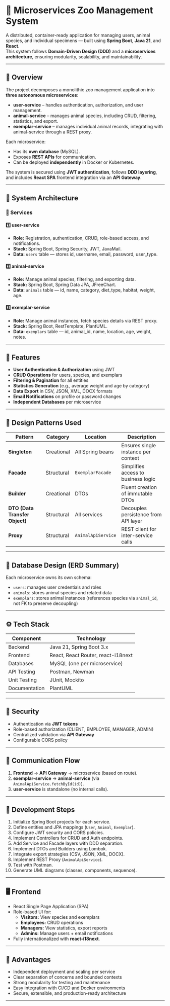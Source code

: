 # 🐾 Microservices Zoo Management System

A distributed, container-ready application for managing users, animal species, and individual specimens — built using **Spring Boot**, **Java 21**, and **React**.  
This system follows **Domain-Driven Design (DDD)** and a **microservices architecture**, ensuring modularity, scalability, and maintainability.

---

## 📘 Overview

The project decomposes a monolithic zoo management application into **three autonomous microservices**:

- **user-service** – handles authentication, authorization, and user management.
- **animal-service** – manages animal species, including CRUD, filtering, statistics, and export.
- **exemplar-service** – manages individual animal records, integrating with animal-service through a REST proxy.

Each microservice:
- Has its **own database** (MySQL).
- Exposes **REST APIs** for communication.
- Can be deployed **independently** in Docker or Kubernetes.

The system is secured using **JWT authentication**, follows **DDD layering**, and includes **React SPA** frontend integration via an **API Gateway**.

---

## 🧱 System Architecture

### 🧩 Services

#### 1️⃣ user-service
- **Role:** Registration, authentication, CRUD, role-based access, and notifications.  
- **Stack:** Spring Boot, Spring Security, JWT, JavaMail.  
- **Data:** `users` table — stores id, username, email, password, user_type.

#### 2️⃣ animal-service
- **Role:** Manage animal species, filtering, and exporting data.  
- **Stack:** Spring Boot, Spring Data JPA, JFreeChart.  
- **Data:** `animals` table — id, name, category, diet_type, habitat, weight, age.

#### 3️⃣ exemplar-service
- **Role:** Manage animal instances, fetch species details via REST proxy.  
- **Stack:** Spring Boot, RestTemplate, PlantUML.  
- **Data:** `exemplars` table — id, animal_id, name, location, age, weight, notes.

---

## 🚀 Features

- **User Authentication & Authorization** using JWT  
- **CRUD Operations** for users, species, and exemplars  
- **Filtering & Pagination** for all entities  
- **Statistics Generation** (e.g., average weight and age by category)  
- **Data Export** in CSV, JSON, XML, DOCX formats  
- **Email Notifications** on profile or password changes  
- **Independent Databases** per microservice  

---

## 🧠 Design Patterns Used

| Pattern | Category | Location | Description |
|----------|-----------|-----------|--------------|
| **Singleton** | Creational | All Spring beans | Ensures single instance per context |
| **Facade** | Structural | `ExemplarFacade` | Simplifies access to business logic |
| **Builder** | Creational | DTOs | Fluent creation of immutable DTOs |
| **DTO (Data Transfer Object)** | Structural | All services | Decouples persistence from API layer |
| **Proxy** | Structural | `AnimalApiService` | REST client for inter-service calls |

---

## 🧮 Database Design (ERD Summary)

Each microservice owns its own schema:

- `users`: manages user credentials and roles  
- `animals`: stores animal species and related data  
- `exemplars`: stores animal instances (references species via `animal_id`, not FK to preserve decoupling)

---

## ⚙️ Tech Stack

| Component | Technology |
|------------|-------------|
| Backend | Java 21, Spring Boot 3.x |
| Frontend | React, React Router, react-i18next |
| Databases | MySQL (one per microservice) |
| API Testing | Postman, Newman |
| Unit Testing | JUnit, Mockito |
| Documentation | PlantUML |


---

## 🔐 Security

- Authentication via **JWT tokens**
- Role-based authorization (CLIENT, EMPLOYEE, MANAGER, ADMIN)
- Centralized validation via **API Gateway**
- Configurable CORS policy

---

## 🧩 Communication Flow

1. **Frontend** → **API Gateway** → microservice (based on route).  
2. **exemplar-service** → **animal-service** (via `AnimalApiService.fetchById(id)`).  
3. **user-service** is standalone (no internal calls).  

---

## 🧰 Development Steps

1. Initialize Spring Boot projects for each service.  
2. Define entities and JPA mappings (`User`, `Animal`, `Exemplar`).  
3. Configure JWT security and CORS policies.  
4. Implement Controllers for CRUD and Auth endpoints.  
5. Add Service and Facade layers with DDD separation.  
6. Implement DTOs and Builders using Lombok.  
7. Integrate export strategies (CSV, JSON, XML, DOCX).  
8. Implement REST Proxy (`AnimalApiService`).  
9. Test with Postman.  
10. Generate UML diagrams (classes, components, sequence).

---

## 🖥️ Frontend

- React Single Page Application (SPA)  
- Role-based UI for:
  - **Visitors:** View species and exemplars  
  - **Employees:** CRUD operations  
  - **Managers:** View statistics, export reports  
  - **Admins:** Manage users + email notifications  
- Fully internationalized with **react-i18next**.

---

## 🧩 Advantages

- Independent deployment and scaling per service  
- Clear separation of concerns and bounded contexts  
- Strong modularity for testing and maintenance  
- Easy integration with CI/CD and Docker environments  
- Secure, extensible, and production-ready architecture

---

